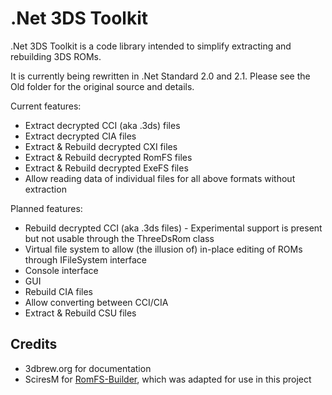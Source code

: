# .Net 3DS Toolkit
.Net 3DS Toolkit is a code library intended to simplify extracting and rebuilding 3DS ROMs.

It is currently being rewritten in .Net Standard 2.0 and 2.1. Please see the Old folder for the original source and details.

Current features:
* Extract decrypted CCI (aka .3ds) files
* Extract decrypted CIA files
* Extract & Rebuild decrypted CXI files
* Extract & Rebuild decrypted RomFS files
* Extract & Rebuild decrypted ExeFS files
* Allow reading data of individual files for all above formats without extraction

Planned features:
* Rebuild decrypted CCI (aka .3ds files) - Experimental support is present but not usable through the ThreeDsRom class
* Virtual file system to allow (the illusion of) in-place editing of ROMs through IFileSystem interface
* Console interface
* GUI
* Rebuild CIA files
* Allow converting between CCI/CIA 
* Extract & Rebuild CSU files

## Credits

* 3dbrew.org for documentation
* SciresM for [RomFS-Builder](https://github.com/SciresM/RomFS-Builder), which was adapted for use in this project
